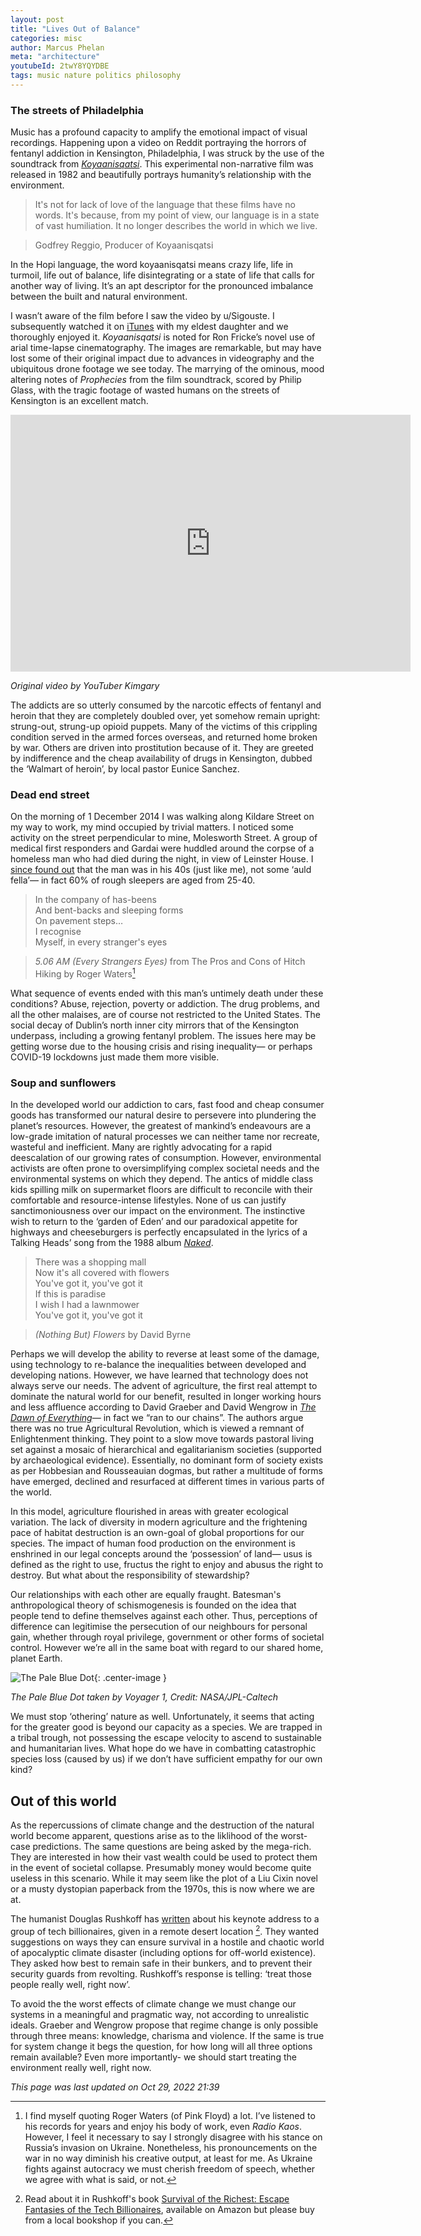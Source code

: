 ```yaml
---
layout: post
title: "Lives Out of Balance"
categories: misc
author: Marcus Phelan
meta: "architecture"
youtubeId: 2twY8YQYDBE
tags: music nature politics philosophy
---
```


### The streets of Philadelphia
Music has a profound capacity to amplify the emotional impact of visual recordings. Happening upon a video on Reddit portraying the horrors of fentanyl addiction in Kensington, Philadelphia, I was struck by the use of the soundtrack from [_Koyaanisqatsi_](https://music.apple.com/ie/album/koyaanisqatsi-original-soundtrack/1443150489). This experimental non-narrative film was released in 1982 and beautifully portrays humanity’s relationship with the environment. 

>It's not for lack of love of the language that these films have no words. It's because, from my point of view, our language is in a state of vast humiliation. It no longer describes the world in which we live.

>Godfrey Reggio, Producer of Koyaanisqatsi

In the Hopi language, the word koyaanisqatsi means crazy life, life in turmoil, life out of balance, life disintegrating or a state of life that calls for another way of living. It’s an apt descriptor for the pronounced imbalance between the built and natural environment.

I wasn’t aware of the film before I saw the video by u/Sigouste. I subsequently watched it on [iTunes](https://itunes.apple.com/ie/movie/koyaanisqatsi/id262236379) with my eldest daughter and we thoroughly enjoyed it. _Koyaanisqatsi_ is noted for Ron Fricke’s novel use of arial time-lapse cinematography. The images are remarkable, but may have lost some of their original impact due to advances in videography and the ubiquitous drone footage we see today. The marrying of the ominous, mood altering notes of _Prophecies_ from the film soundtrack, scored by Philip Glass, with the tragic footage of wasted humans on the streets of Kensington is an excellent match. 

<iframe id="reddit-embed" src="https://www.redditmedia.com/r/PublicFreakout/comments/ppo6pe/another_day_in_philadelphia/?ref_source=embed&amp;ref=share&amp;embed=true" sandbox="allow-scripts allow-same-origin allow-popups" style="border: none;" height="411" width="640" scrolling="no"></iframe>

_Original video by YouTuber Kimgary_

The addicts are so utterly consumed by the narcotic effects of fentanyl and heroin that they are completely doubled over, yet somehow remain upright: strung-out, strung-up opioid puppets. Many of the victims of this crippling condition served in the armed forces overseas, and returned home broken by war. Others are driven into prostitution because of it. They are greeted by indifference and the cheap availability of drugs in Kensington, dubbed the ‘Walmart of heroin’, by local pastor Eunice Sanchez.

### Dead end street
On the morning of 1 December 2014 I was walking along Kildare Street on my way to work, my mind occupied by trivial matters. I noticed some activity on the street perpendicular to mine, Molesworth Street. A group of medical first responders and Gardai were huddled around the corpse of a homeless man who had died during the night, in view of Leinster House. I [since found out](https://www.irishtimes.com/news/ireland/irish-news/homeless-man-found-dead-near-dail-eireann-1.2021358) that the man was in his 40s (just like me), not some ‘auld fella’— in fact 60% of rough sleepers are aged from 25-40.

>In the company of has-beens  
And bent-backs and sleeping forms  
On pavement steps…  
I recognise  
Myself, in every stranger's eyes  

>*5.06 AM (Every Strangers Eyes)* from The Pros and Cons of Hitch Hiking by Roger Waters[^1]

What sequence of events ended with this man’s untimely death under these conditions? Abuse, rejection, poverty or addiction. The drug problems, and all the other malaises, are of course not restricted to the United States. The social decay of Dublin’s north inner city mirrors that of the Kensington underpass, including a growing fentanyl problem. The issues here may be getting worse due to the housing crisis and rising inequality— or perhaps COVID-19 lockdowns just made them more visible.

### Soup and sunflowers
In the developed world our addiction to cars, fast food and cheap consumer goods has transformed our natural desire to persevere into plundering the planet’s resources. However, the greatest of mankind’s endeavours are a low-grade imitation of natural processes we can neither tame nor recreate, wasteful and inefficient. Many are rightly advocating for a rapid deescalation of our growing rates of consumption. However, environmental activists are often prone to oversimplifying complex societal needs and the environmental systems on which they depend. The antics of middle class kids spilling milk on supermarket floors are difficult to reconcile with their comfortable and resource-intense lifestyles. None of us can justify sanctimoniousness over our impact on the environment. The instinctive wish to return to the ‘garden of Eden’ and our paradoxical appetite for highways and cheeseburgers is perfectly encapsulated in the lyrics of a Talking Heads’ song from the 1988 album [*Naked*](https://music.apple.com/ie/album/naked/699715644).

>There was a shopping mall  
Now it's all covered with flowers  
You've got it, you've got it  
If this is paradise  
I wish I had a lawnmower  
You've got it, you've got it  

>*(Nothing But) Flowers* by David Byrne 

Perhaps we will develop the ability to reverse at least some of the damage, using technology to re-balance the inequalities between developed and developing nations. However, we have learned that technology does not always serve our needs. The advent of agriculture, the first real attempt to dominate the natural world for our benefit, resulted in longer working hours and less affluence according to David Graeber and David Wengrow in [_The Dawn of Everything_](https://en.wikipedia.org/wiki/The_Dawn_of_Everything)— in fact we “ran to our chains”. The authors argue there was no true Agricultural Revolution, which is viewed a remnant of Enlightenment thinking. They point to a slow move towards pastoral living set against a mosaic of hierarchical and egalitarianism societies (supported by archaeological evidence). Essentially, no dominant form of society exists as per Hobbesian and Rousseauian dogmas, but rather a multitude of forms have emerged, declined and resurfaced at different times in various parts of the world. 

In this model, agriculture flourished in areas with greater ecological variation. The lack of diversity in modern agriculture and the frightening pace of habitat destruction is an own-goal of global proportions for our species. The impact of human food production on the environment is enshrined in our legal concepts around the ‘possession’ of land— usus is defined as the right to use, fructus the right to enjoy and abusus the right to destroy. But what about the responsibility of stewardship?

Our relationships with each other are equally fraught. Batesman's anthropological theory of schismogenesis is founded on the idea that people tend to define themselves against each other. Thus, perceptions of difference can legitimise the persecution of our neighbours for personal gain, whether through royal privilege, government or other forms of societal control. However we’re all in the same boat with regard to our shared home, planet Earth. 

![The Pale Blue Dot](/assets/images/jpegPIA23645.jpg){: .center-image }

*The Pale Blue Dot taken by Voyager 1, Credit: NASA/JPL-Caltech*

We must stop ‘othering’ nature as well. Unfortunately, it seems that acting for the greater good is beyond our capacity as a species. We are trapped in a tribal trough, not possessing the escape velocity to ascend to sustainable and humanitarian lives. What hope do we have in combatting catastrophic species loss (caused by us) if we don’t have sufficient empathy for our own kind?

## Out of this world
As the repercussions of climate change and the destruction of the natural world become apparent, questions arise as to the liklihood of the worst-case predictions. The same questions are being asked by the mega-rich. They are interested in how their vast wealth could be used to protect them in the event of societal collapse. Presumably money would become quite useless in this scenario. While it may seem like the plot of a Liu Cixin novel or a musty dystopian paperback from the 1970s, this is now where we are at.

The humanist Douglas Rushkoff has [written](https://www.theguardian.com/news/2022/sep/04/super-rich-prepper-bunkers-apocalypse-survival-richest-rushkoff) about his keynote address to a group of tech billionaires, given in a remote desert location [^2]. They wanted suggestions on ways they can ensure survival in a hostile and chaotic world of apocalyptic climate disaster (including options for off-world existence). They asked how best to remain safe in their bunkers, and to prevent their security guards from revolting. Rushkoff’s response is telling: ‘treat those people really well, right now’.

To avoid the the worst effects of climate change we must change our systems in a meaningful and pragmatic way, not according to unrealistic ideals.  Graeber and Wengrow propose that regime change is only possible through three means: knowledge, charisma and violence. If the same is true for system change it begs the question, for how long will all three options remain available? Even more importantly- we should start treating the environment really well, right now.

_This page was last updated on Oct 29, 2022 21:39_
 
[^1]: I find myself quoting Roger Waters (of Pink Floyd) a lot. I’ve listened to his records for years and enjoy his body of work, even *Radio Kaos*. However, I feel it necessary to say I strongly disagree with his stance on Russia’s invasion on Ukraine. Nonetheless, his pronouncements on the war in no way diminish his creative output, at least for me. As Ukraine fights against autocracy we must cherish freedom of speech, whether we agree with what is said, or not. 

[^2]: Read about it in Rushkoff's book [Survival of the Richest: Escape Fantasies of the Tech Billionaires](https://www.amazon.co.uk/Survival-Richest-escape-fantasies-billionaires/dp/1914484703/ref=sr_1_1?crid=2S8E6TG0ZDJV0&keywords=Survival+of+the+Richest%3A+Escape+Fantasies+of+the+Tech+Billionaires&qid=1667076141&qu=eyJxc2MiOiIwLjk1IiwicXNhIjoiMS4wMCIsInFzcCI6IjAuOTIifQ%3D%3D&sprefix=survival+of+the+richest+escape+fantasies+of+the+tech+billionaires%2Caps%2C88&sr=8-1), available on Amazon but please buy from a local bookshop if you can.


